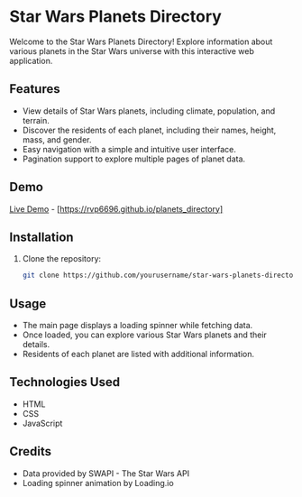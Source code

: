 # Star Wars Planets Directory

Welcome to the Star Wars Planets Directory! Explore information about various planets in the Star Wars universe with this interactive web application.

## Features

- View details of Star Wars planets, including climate, population, and terrain.
- Discover the residents of each planet, including their names, height, mass, and gender.
- Easy navigation with a simple and intuitive user interface.
- Pagination support to explore multiple pages of planet data.

## Demo

[Live Demo](#) - [https://rvp6696.github.io/planets_directory]

## Installation

1. Clone the repository:

   ```bash
   git clone https://github.com/yourusername/star-wars-planets-directory.git

## Usage

- The main page displays a loading spinner while fetching data.
- Once loaded, you can explore various Star Wars planets and their details.
- Residents of each planet are listed with additional information.

## Technologies Used

- HTML
- CSS
- JavaScript

## Credits

- Data provided by SWAPI - The Star Wars API
- Loading spinner animation by Loading.io

